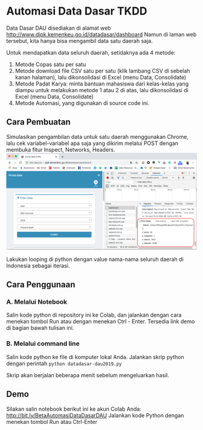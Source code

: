 # Automasi Data Dasar TKDD

Data Dasar DAU disediakan di alamat web http://www.djpk.kemenkeu.go.id/datadasar/dashboard Namun di laman web tersebut, kita hanya bisa mengambil data satu daerah saja. 

Untuk mendapatkan data seluruh daerah, setidaknya ada 4 metode:
1. Metode Copas satu per satu
2. Metode download file CSV satu per satu (klik lambang CSV di sebelah kanan halaman), lalu dikonsolidasi di Excel (menu Data, Consolidate)
3. Metode Padat Karya: minta bantuan mahasiswa dari kelas-kelas yang diampu untuk melakukan metode 1 atau 2 di atas, lalu dikonsolidasi di Excel (menu Data, Consolidate)
4. Metode Automasi, yang digunakan di source code ini.

## Cara Pembuatan
Simulasikan pengambilan data untuk satu daerah menggunakan Chrome, lalu cek variabel-variabel apa saja yang dikirim melalui POST dengan membuka fitur Inspect, Networks, Headers.
![inspect POST variables](img/Screen%20Shot%202019-12-26%20at%2010.09.34.png)

Lakukan looping di python dengan value nama-nama seluruh daerah di Indonesia sebagai iterasi.

## Cara Penggunaan
### A. Melalui Notebook
Salin kode python di repository ini ke Colab, dan jalankan dengan cara menekan tombol Run atau dengan menekan Ctrl - Enter. Tersedia link demo di bagian bawah tulisan ini.

### B. Melalui command line
Salin kode python ke file di komputer lokal Anda. Jalankan skrip python dengan perintah `python datadasar-dau2019.py`

Skrip akan berjalan beberapa menit sebelum mengeluarkan hasil.

## Demo
Silakan salin notebook berikut ini ke akun Colab Anda: http://bit.ly/BetaAutomasiDataDasarDAU 
Jalankan kode Python dengan menekan tombol Run atau Ctrl-Enter
